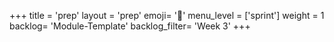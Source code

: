 +++
title = 'prep'
layout = 'prep'
emoji= '📝'
menu_level = ['sprint']
weight = 1
backlog= 'Module-Template'
backlog_filter= 'Week 3'
+++
